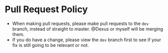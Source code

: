 # Pull Request Policy

- When making pull requests, please make pull requests to the `dev` branch, instead of straight to master. @Dexus or myself will be merging them.
- If you do have a change, please view the `dev` branch first to see if your fix is still going to be relevant or not.


